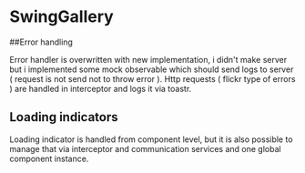 # SwingGallery

##Error handling

Error handler is overwritten with new implementation, i didn't make server but i
 implemented some mock observable which should send logs to server ( request is not send not to throw error ).
 Http requests ( flickr type of errors ) are handled in interceptor and logs it via toastr.
 
## Loading indicators

Loading indicator is handled from component level, but it is also possible to manage that via interceptor and communication
services and one global component instance.

